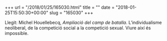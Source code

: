 +++
url = "/2018/01/25/165030.html"
title = ""
date = "2018-01-25T15:50:30+00:00"
slug = "165030"
+++

Llegit: Michel Houellebecq, *Ampliació del camp de batalla*. L’individualisme neoliberal, de la competició social a la competició sexual. Viure així és impossible.

